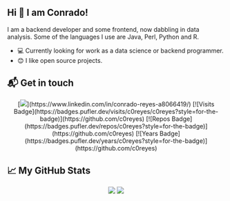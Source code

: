 ## Hi 👋 I am Conrado!

I am a backend developer and some frontend, now dabbling in data analysis. Some of the languages I use are Java, Perl, Python and R.

- ‍💻 Currently looking for work as a data science or backend programmer.
- 😊 I like open source projects.

## 📬 Get in touch

<p align = "center">
  [<img src="https://img.shields.io/badge/linkedin-%230077B5.svg?&style=for-the-badge&logo=linkedin&logoColor=white" />](https://www.linkedin.com/in/conrado-reyes-a8066419/)
  [![Visits Badge](https://badges.pufler.dev/visits/c0reyes/c0reyes?style=for-the-badge)](https://github.com/c0reyes)
  [![Repos Badge](https://badges.pufler.dev/repos/c0reyes?style=for-the-badge)](https://github.com/c0reyes)
  [![Years Badge](https://badges.pufler.dev/years/c0reyes?style=for-the-badge)](https://github.com/c0reyes)
</p>

## &#x1f4c8; My GitHub Stats

<p align = "center">
  <img src = "https://github-readme-stats.vercel.app/api?username=c0reyes&show_icons=true&line_height=27&theme=dark">
  <img src = "https://github-readme-stats.vercel.app/api/top-langs/?username=c0reyes&hide=css,html,ruby,perl&theme=dark">
</p>
